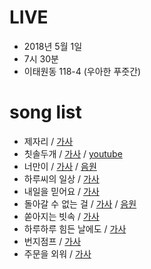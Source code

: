 # LIVE
 * 2018년 5월 1일
 * 7시 30분
 * 이태원동 118-4 (우아한 푸줏간)

# song list
 * 제자리 / [가사](lyrics/%EC%A0%9C%EC%9E%90%EB%A6%AC.md)
 * 칫솔두개 / [가사](lyrics/%EC%B9%AB%EC%86%94%EB%91%90%EA%B0%9C.md) / [youtube](#)
 * 너만이 / [가사](lyrics/%EB%84%88%EB%A7%8C%EC%9D%B4.md) / [음원](#)
 * 하루씨의 일상 / [가사](lyrics/%ED%95%98%EB%A3%A8%EC%94%A8%EC%9D%98%20%EC%9D%BC%EC%83%81.md)
 * 내일을 믿어요 / [가사](lyrics/%EB%82%B4%EC%9D%BC%EC%9D%84%20%EB%AF%BF%EC%96%B4%EC%9A%94.md)
 * 돌아갈 수 없는 걸 / [가사](lyrics/%EB%8F%8C%EC%95%84%EA%B0%88%20%EC%88%98%20%EC%97%86%EB%8A%94%20%EA%B1%B8.md) / [음원](#)
 * 쏟아지는 빗속 / [가사](lyrics/%EC%8F%9F%EC%95%84%EC%A7%80%EB%8A%94%20%EB%B9%97%EC%86%8D.md)
 * 하루하루 힘든 날에도 / [가사](lyrics/%ED%95%98%EB%A3%A8%ED%95%98%EB%A3%A8%20%ED%9E%98%EB%93%A0%20%EB%82%A0%EC%97%90%EB%8F%84.md)
 * 번지점프 / [가사](lyrics/%EB%B2%88%EC%A7%80%EC%A0%90%ED%94%84.md)
 * 주문을 외워 / [가사](lyrics/%EC%A3%BC%EB%AC%B8%EC%9D%84%20%EC%99%B8%EC%9B%8C.md)
